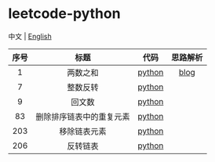 # leetcode-python

中文 | [English](README.md)

| 序号 |           标题           |                          代码                          |                    思路解析                    |
| :--: | :----------------------: | :----------------------------------------------------: | :--------------------------------------------: |
|  1   |         两数之和         |               [python](src/1-two-sum.py)               | [blog](https://sssis.me/leetcode-two-sum.html) |
|  7   |         整数反转         |           [python](src/7-reverse-integer.py)           |                                                |
|  9   |          回文数          |          [python](src/9-palindrome-number.py)          |                                                |
|  83  | 删除排序链表中的重复元素 | [python](src/83-remove-duplicates-from-sorted-list.py) |                                                |
| 203  |       移除链表元素       |    [python](src/203-remove-linked-list-elements.py)    |                                                |
| 206  |         反转链表         |        [python](src/206-reverse-linked-list.py)        |                                                |

